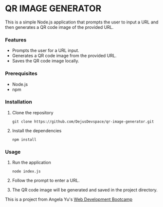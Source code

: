 # QR IMAGE GENERATOR

This is a simple Node.js application that prompts the user to input a URL and then generates a QR code image of the provided URL.

### Features
- Prompts the user for a URL input.
- Generates a QR code image from the provided URL.
- Saves the QR code image locally.

### Prerequisites
- Node.js
- npm

### Installation
1. Clone the repository
   
   ```
   git clone https://github.com/DejusDevspace/qr-image-generator.git
   ```
2. Install the dependencies
   
   ```
   npm install
   ```

### Usage
1. Run the application
   
   ```
   node index.js
   ```
2. Follow the prompt to enter a URL.
3. The QR code image will be generated and saved in the project directory.


This is a project from Angela Yu's [Web Development Bootcamp](https://www.udemy.com/course/the-complete-web-development-bootcamp/learn/lecture/12384462?start=0#overview)
   
